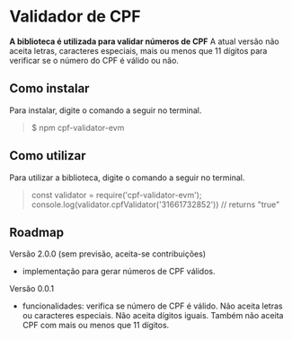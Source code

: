 # Validador de CPF

**A biblioteca é utilizada para validar números de CPF** A atual versão não aceita letras, caracteres especiais, mais ou menos que 11 dígitos para verificar se o número do CPF é válido ou não.

## Como instalar

Para instalar, digite o comando a seguir no terminal.
> $  npm cpf-validator-evm

## Como utilizar

Para utilizar a biblioteca, digite o comando a seguir no terminal.
> const validator = require('cpf-validator-evm');
> console.log(validator.cpfValidator('31661732852'))
> // returns "true"

## Roadmap

Versão 2.0.0 (sem previsão, aceita-se contribuições)
- implementação para gerar números de CPF válidos.

Versão 0.0.1
- funcionalidades: verifica se número de CPF é válido. Não aceita letras ou caracteres especiais. Não aceita dígitos iguais. Também não aceita CPF com mais ou menos que 11 dígitos.